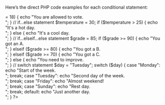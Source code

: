 Here’s the direct PHP code examples for each conditional statement:

<?php
// if statement
$age = 20;
if ($age >= 18) {
    echo "You are allowed to vote.<br>";
}

// if...else statement
$temperature = 30;
if ($temperature > 25) {
    echo "It's a hot day.<br>";
} else {
    echo "It's a cool day.<br>";
}

// if...elseif...else statement
$grade = 85;
if ($grade >= 90) {
    echo "You got an A.<br>";
} elseif ($grade >= 80) {
    echo "You got a B.<br>";
} elseif ($grade >= 70) {
    echo "You got a C.<br>";
} else {
    echo "You need to improve.<br>";
}

// switch statement
$day = "Tuesday";
switch ($day) {
    case "Monday":
        echo "Start of the week.<br>";
        break;
    case "Tuesday":
        echo "Second day of the week.<br>";
        break;
    case "Friday":
        echo "Almost weekend!<br>";
        break;
    case "Sunday":
        echo "Rest day.<br>";
        break;
    default:
        echo "Just another day.<br>";
}
?>
